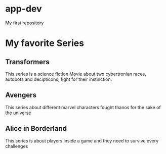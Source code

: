 # app-dev
My first repository
# My favorite Series
## Transformers
This series is a science fiction Movie about two cybertronian races, autobots and decipticons, fight for their instinction.
## Avengers
This series about different marvel characters fought thanos for the sake of the universe
## Alice in Borderland
This series is about players inside a game and they need to survive every challenges
